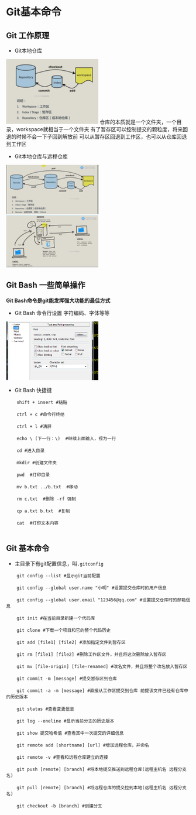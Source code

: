 # Git基本命令

## Git 工作原理

- Git本地仓库  
<img src='images/Git2.png' width="50%" height="50%"/>  
仓库的本质就是一个文件夹，一个目录，workspace就相当于一个文件夹  
有了暂存区可以控制提交的颗粒度，将来回退的时候不会一下子回到解放前  
可以从暂存区回退到工作区，也可以从仓库回退到工作区

- Git本地仓库与远程仓库  
<img src='images/Git3.png' width="50%" height="50%"/>  
<img src='images/Git4.png' width="50%" height="50%"/>

## Git Bash 一些简单操作

**Git Bash命令是git能发挥强大功能的最佳方式**
- Git Bash 命令行设置 字符编码、字体等等  
<img src='images/Git1.png' width="50%" height="50%"/>

- Git Bash 快捷键  
```
	shift + insert #粘贴
	
	ctrl + c #命令行终结
	
	ctrl + l #清屏
	
	echo \ (下一行：\)  #继续上面输入，视为一行
	
	cd #进入目录
	
	mkdir #创建文件夹
	
	pwd  #打印目录
	
	mv b.txt ../b.txt  #移动
	
	rm c.txt  #删除 -rf 强制
	
	cp a.txt b.txt  #复制
	
	cat  #打印文本内容
	
```

## Git 基本命令

- 主目录下有git配置信息，叫`.gitconfig`

```
	git config --list #显示git当前配置
	
	git config --global user.name "小明" #设置提交仓库时的用户信息	
	
	git config --global user.email "123456@qq.com" #设置提交仓库时的邮箱信息
	
	git init #在当前目录新建一个代码库
	
	git clone #下载一个项目和它的整个代码历史
	
	git add [file1] [file2] #添加指定文件到暂存区
	
	git rm [file1] [file2] #删除工作区文件，并且将这次删除放入暂存区
	
	git mv [file-origin] [file-renamed] #改名文件，并且将整个改名放入暂存区
	
	git commit -m [message] #提交暂存区到仓库
	
	git commit -a -m [message] #直接从工作区提交到仓库 前提该文件已经有仓库中的历史版本
	
	git status #查看变更信息
	
	git log --oneline #显示当前分支的历史版本
	
	git show 提交哈希值 #查看其中一次提交的详细信息
	
	git remote add [shortname] [url] #增加远程仓库，并命名
	
	git remote -v #查看和远程仓库建立的连接
	
	git push [remote] [branch] #将本地提交推送到远程仓库(远程主机名 远程分支名)
	
	git pull [remote] [branch] #将远程仓库的提交拉到本地(远程主机名 远程分支名)
	
	git checkout -b [branch] #创建分支
	
```
<!--文档注释  -->

